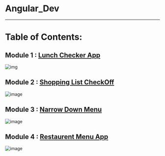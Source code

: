 # Angular_Dev
------
# Table of Contents:

## Module 1 : [Lunch Checker App](https://sarthakyelne.github.io/Angular_Dev/module_1/)
![img](https://github.com/SarthakYelne/Angular_Dev/assets/89499814/4715f333-696c-468b-8455-5a4622c6b5c9=250px)


## Module 2 : [Shopping List CheckOff](https://sarthakyelne.github.io/Angular_Dev/module_2/)
![image](https://github.com/SarthakYelne/Angular_Dev/assets/89499814/4a6551af-2ae5-47e0-aeb8-1e4243c93fc9)


## Module 3 : [Narrow Down Menu](https://sarthakyelne.github.io/Angular_Dev/module_3/)
![image](https://github.com/SarthakYelne/Angular_Dev/assets/89499814/1607d600-cb9a-4ef0-b1cf-ffabb129c085)


## Module 4 : [Restaurent Menu App](https://sarthakyelne.github.io/Angular_Dev/module_4/)
![image](https://github.com/SarthakYelne/Angular_Dev/assets/89499814/88951959-d9ec-4126-babd-07812e9cc57f)
